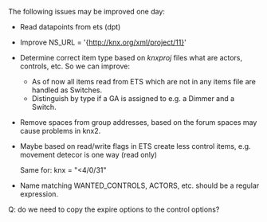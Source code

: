 The following issues may be improved one day:
* Read datapoints from ets (dpt)
* Improve NS_URL = '{http://knx.org/xml/project/11}'
* Determine correct item type based on *knxproj* files what are actors,
  controls, etc.  So we can improve:
  - As of now all items read from ETS which are not in any items file
  are handled as Switches.
  - Distinguish by type if a GA is assigned to e.g. a Dimmer and a Switch.
* Remove spaces from group addresses, based on the forum spaces may
  cause problems in knx2.
* Maybe based on read/write flags in ETS create less control
  items, e.g. movement detecor is one way (read only)

  Same for: knx = "<4/0/31"
* Name matching WANTED_CONTROLS, ACTORS, etc. should be a regular expression.

Q: do we need to copy the expire options to the control options?
